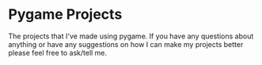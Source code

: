 # Pygame Projects
The projects that I've made using pygame. If you have any questions about anything or have any suggestions on how I can make my projects better please feel free to ask/tell me.
